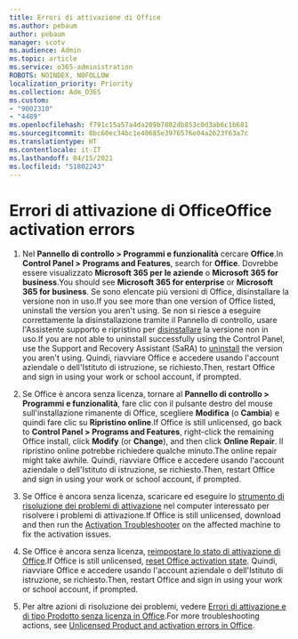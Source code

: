```yaml
---
title: Errori di attivazione di Office
ms.author: pebaum
author: pebaum
manager: scotv
ms.audience: Admin
ms.topic: article
ms.service: o365-administration
ROBOTS: NOINDEX, NOFOLLOW
localization_priority: Priority
ms.collection: Adm_O365
ms.custom:
- "9002310"
- "4489"
ms.openlocfilehash: f791c15a57a4da209b7802db853c0d3ab6c1b681
ms.sourcegitcommit: 8bc60ec34bc1e40685e3976576e04a2623f63a7c
ms.translationtype: HT
ms.contentlocale: it-IT
ms.lasthandoff: 04/15/2021
ms.locfileid: "51802243"
---
```

# <a name="office-activation-errors"></a><span data-ttu-id="b7442-102">Errori di attivazione di Office</span><span class="sxs-lookup"><span data-stu-id="b7442-102">Office activation errors</span></span>

1. <span data-ttu-id="b7442-103">Nel **Pannello di controllo > Programmi e funzionalità** cercare **Office**.</span><span class="sxs-lookup"><span data-stu-id="b7442-103">In **Control Panel > Programs and Features**, search for **Office**.</span></span> <span data-ttu-id="b7442-104">Dovrebbe essere visualizzato **Microsoft 365 per le aziende** o **Microsoft 365 for business**.</span><span class="sxs-lookup"><span data-stu-id="b7442-104">You should see **Microsoft 365 for enterprise** or **Microsoft 365 for business**.</span></span> <span data-ttu-id="b7442-105">Se sono elencate più versioni di Office, disinstallare la versione non in uso.</span><span class="sxs-lookup"><span data-stu-id="b7442-105">If you see more than one version of Office listed, uninstall the version you aren't using.</span></span> <span data-ttu-id="b7442-106">Se non si riesce a eseguire correttamente la disinstallazione tramite il Pannello di controllo, usare l'Assistente supporto e ripristino per [disinstallare](https://aka.ms/SARA-OfficeUninstall-Alchemy) la versione non in uso.</span><span class="sxs-lookup"><span data-stu-id="b7442-106">If you are not able to uninstall successfully using the Control Panel, use the Support and Recovery Assistant (SaRA) to [uninstall](https://aka.ms/SARA-OfficeUninstall-Alchemy) the version you aren't using.</span></span> <span data-ttu-id="b7442-107">Quindi, riavviare Office e accedere usando l'account aziendale o dell'Istituto di istruzione, se richiesto.</span><span class="sxs-lookup"><span data-stu-id="b7442-107">Then, restart Office and sign in using your work or school account, if prompted.</span></span> 

2. <span data-ttu-id="b7442-108">Se Office è ancora senza licenza, tornare al **Pannello di controllo > Programmi e funzionalità**, fare clic con il pulsante destro del mouse sull'installazione rimanente di Office, scegliere **Modifica** (o **Cambia**) e quindi fare clic su **Ripristino online**.</span><span class="sxs-lookup"><span data-stu-id="b7442-108">If Office is still unlicensed, go back to **Control Panel > Programs and Features**, right-click the remaining Office install, click **Modify** (or **Change**), and then click **Online Repair**.</span></span> <span data-ttu-id="b7442-109">Il ripristino online potrebbe richiedere qualche minuto.</span><span class="sxs-lookup"><span data-stu-id="b7442-109">The online repair might take awhile.</span></span> <span data-ttu-id="b7442-110">Quindi, riavviare Office e accedere usando l'account aziendale o dell'Istituto di istruzione, se richiesto.</span><span class="sxs-lookup"><span data-stu-id="b7442-110">Then, restart Office and sign in using your work or school account, if prompted.</span></span> 

3. <span data-ttu-id="b7442-111">Se Office è ancora senza licenza, scaricare ed eseguire lo [strumento di risoluzione dei problemi di attivazione](https://aka.ms/SARA-OfficeActivation-Alchemy) nel computer interessato per risolvere i problemi di attivazione.</span><span class="sxs-lookup"><span data-stu-id="b7442-111">If Office is still unlicensed, download and then run the [Activation Troubleshooter](https://aka.ms/SARA-OfficeActivation-Alchemy) on the affected machine to fix the activation issues.</span></span> 

4. <span data-ttu-id="b7442-112">Se Office è ancora senza licenza, [reimpostare lo stato di attivazione di Office](https://docs.microsoft.com/office365/troubleshoot/activation/reset-office-365-proplus-activation-state).</span><span class="sxs-lookup"><span data-stu-id="b7442-112">If Office is still unlicensed, [reset Office activation state](https://docs.microsoft.com/office365/troubleshoot/activation/reset-office-365-proplus-activation-state).</span></span> <span data-ttu-id="b7442-113">Quindi, riavviare Office e accedere usando l'account aziendale o dell'Istituto di istruzione, se richiesto.</span><span class="sxs-lookup"><span data-stu-id="b7442-113">Then, restart Office and sign in using your work or school account, if prompted.</span></span>  

5. <span data-ttu-id="b7442-114">Per altre azioni di risoluzione dei problemi, vedere [Errori di attivazione e di tipo Prodotto senza licenza in Office](https://support.office.com/article/unlicensed-product-and-activation-errors-in-office-0d23d3c0-c19c-4b2f-9845-5344fedc4380).</span><span class="sxs-lookup"><span data-stu-id="b7442-114">For more troubleshooting actions, see [Unlicensed Product and activation errors in Office](https://support.office.com/article/unlicensed-product-and-activation-errors-in-office-0d23d3c0-c19c-4b2f-9845-5344fedc4380).</span></span>
